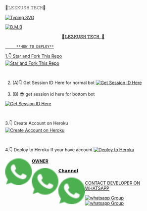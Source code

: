 🙋𝙻𝙴𝚉𝙺𝚄𝚂𝙷 𝚃𝙴𝙲𝙷🙋

<a href="https://git.io/typing-svg"><img src="https://readme-typing-svg.demolab.com?font=Black+Ops+One&size=50&pause=1000&color=1BAFBAFF&center=true&width=910&height=100&lines=THANKS FOR YOUR +SUPPORT-DONT; FORGET+TO+FORK+MYrepo;CREATED+BY+𝙻𝙴𝚉𝙺𝚄𝚂𝙷 𝚃𝙴𝙲𝙷;RELEASED+25.9.2024" alt="Typing SVG" /></a>



</p>
 
 <a href="https://whatsapp.com/channel/0029VavrEpMGk1FwLHTpXZ39">
 <img alt="B.M.B " height="300" src="https://files.catbox.moe/o2pgsf.jpg".

</h1> 
<p align="center">🙋<b>𝙻𝙴𝚉𝙺𝚄𝚂𝙷 𝚃𝙴𝙲𝙷</b>, 🙋 </p>

</p>
  <p align="center">










         **HOW TO DEPLOY**
1.👇 Star and Fork This Repo  
[![Star and Fork This Repo](https://img.shields.io/static/v1?label=Star%20%26%20Fork%20This%20Repo&message=GitHub&color=181717&style=for-the-badge&logo=github&logoColor=white)](https://github.com/bmb200/B.M.B_TZ/fork)  

<br>

2. (A)👇 Get Session ID Here for normal bot
[![Get Session ID Here](https://img.shields.io/static/v1?label=Session%20ID&message=Generate&color=FF4500&style=for-the-badge&logo=firefox&logoColor=white)](https://b-m-b-session-id-ei1v.onrender.com) 

 
 2. (B) 😎 get session id here for bottom bot
 
 
[![Get Session ID Here](https://img.shields.io/static/v1?label=Session%20ID&message=Generate&color=FF4500&style=for-the-badge&logo=firefox&logoColor=white)](https://b-m-b-session-id-ei1v.onrender.com) 

 
 
 
 
 
<br>

3.👇 Create Account on Heroku  
[![Create Account on Heroku](https://img.shields.io/static/v1?label=Create%20Account&message=Heroku&color=430098&style=for-the-badge&logo=heroku&logoColor=white)](https://heroku.com)  

<br>

4.👇 Deploy to Heroku If your have account
[![Deploy to Heroku](https://img.shields.io/static/v1?label=Deploy%20to&message=Heroku&color=430098&style=for-the-badge&logo=heroku&logoColor=white)](https://github.com/bmb-private/bmb-lazkush)  

<a href="https://wa.me/96878856800">
    <img align="left" alt="SIEGRIN | Whastapp" width="86px" src="https://raw.githubusercontent.com/PikaBotz/My_Personal_Space/main/Images/AnyaBot_pics/Anya_v2/Whatsapp.svg" />



**OWNER**
<p align="centre">
  <a href="https://wa.me/96878856800">
    <img align="left" alt="SIEGRIN | Whastapp" width="86px" src="https://raw.githubusercontent.com/PikaBotz/My_Personal_Space/main/Images/AnyaBot_pics/Anya_v2/Whatsapp.svg" />


**𝗖𝗵𝗮𝗻𝗻𝗲𝗹**
<p align="centre">
  <a href="https://whatsapp.com/channel/0029VavrEpMGk1FwLHTpXZ39">
    <img align="left" alt="SIEGRIN | Whastapp" width="86px" src="https://raw.githubusercontent.com/PikaBotz/My_Personal_Space/main/Images/AnyaBot_pics/Anya_v2/Whatsapp.svg" />

   ###

CONTACT DEVELOPER ON WHATSAPP 

<a href="https://wa.me/96878856800" target="_blank">
    <img alt="whatsapp Group" src="https://img.shields.io/badge/𝙻𝙴𝚉𝙺𝚄𝚂𝙷 𝚃𝙴𝙲𝙷 contact -25D366?style=for-the-badge&logo=whatsapp&logoColor=white" />


  
 
<a href="https://whatsapp.com/channel/0029VavrEpMGk1FwLHTpXZ39" target="_blank">
    <img alt="whatsapp Group" src="https://img.shields.io/badge/ 𝙻𝙴𝚉𝙺𝚄𝚂𝙷 𝚃𝙴𝙲𝙷 CHANNEL -25D366?style=for-the-badge&logo=whatsapp&logoColor=white" />
